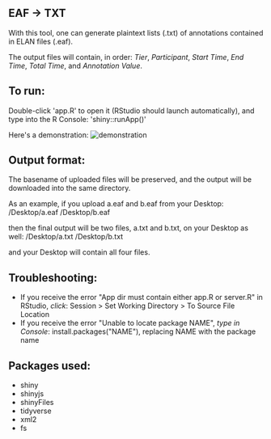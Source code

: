 ## EAF → TXT

With this tool, one can generate plaintext lists (.txt) of annotations contained in ELAN files (.eaf).

The output files will contain, in order: *Tier*, *Participant*, *Start Time*, *End Time*, *Total Time*, and *Annotation Value*.

## To run:
Double-click 'app.R' to open it (RStudio should launch automatically), and type into the R Console: 'shiny::runApp()'

Here's a demonstration:
![demonstration](demonstration.gif)

## Output format:
The basename of uploaded files will be preserved, and the output will be downloaded into the same directory.

As an example, if you upload a.eaf and b.eaf from your Desktop:
/Desktop/a.eaf
/Desktop/b.eaf

then the final output will be two files, a.txt and b.txt, on your Desktop as well:
/Desktop/a.txt
/Desktop/b.txt

and your Desktop will contain all four files.

## Troubleshooting:
- If you receive the error "App dir must contain either app.R or server.R" in RStudio, *click*: Session > Set Working Directory > To Source File Location
- If you receive the error "Unable to locate package NAME", *type in Console*: install.packages("NAME"), replacing NAME with the package name

## Packages used:
- shiny
- shinyjs
- shinyFiles
- tidyverse
- xml2
- fs
